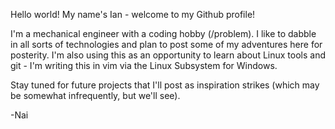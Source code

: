 Hello world! My name's Ian - welcome to my Github profile!

I'm a mechanical engineer with a coding hobby (/problem). I like to dabble in all sorts of technologies and plan to post some of my adventures here for posterity. I'm also using this as an opportunity to learn about Linux tools and git - I'm writing this in vim via the Linux Subsystem for Windows. 

Stay tuned for future projects that I'll post as inspiration strikes (which may be somewhat infrequently, but we'll see).

-Nai
